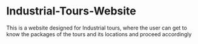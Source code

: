 # Industrial-Tours-Website

This is a website designed for Industrial tours, where the user can get to know the packages of the tours and its locations and proceed accordingly
